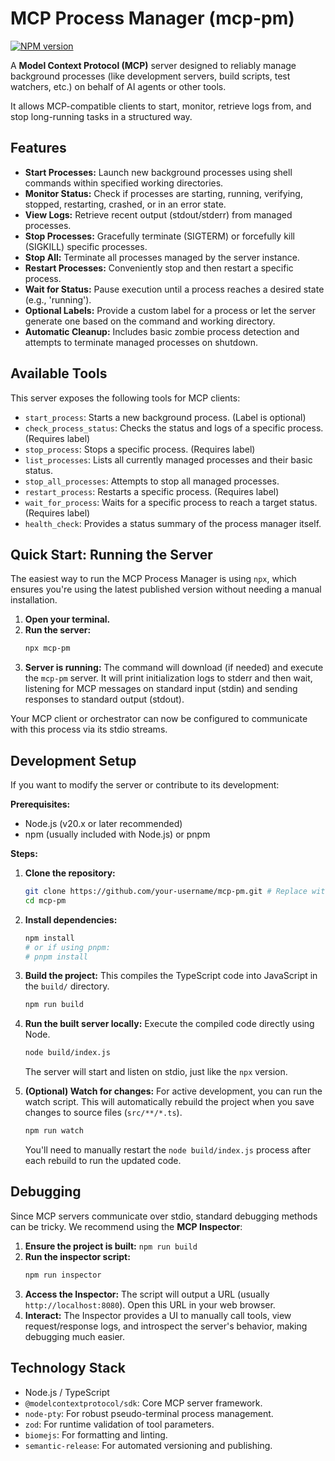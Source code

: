 # MCP Process Manager (mcp-pm)

[![NPM version](https://img.shields.io/npm/v/mcp-pm.svg)](https://www.npmjs.com/package/mcp-pm)

A **Model Context Protocol (MCP)** server designed to reliably manage background processes (like development servers, build scripts, test watchers, etc.) on behalf of AI agents or other tools.

It allows MCP-compatible clients to start, monitor, retrieve logs from, and stop long-running tasks in a structured way.

## Features

*   **Start Processes:** Launch new background processes using shell commands within specified working directories.
*   **Monitor Status:** Check if processes are starting, running, verifying, stopped, restarting, crashed, or in an error state.
*   **View Logs:** Retrieve recent output (stdout/stderr) from managed processes.
*   **Stop Processes:** Gracefully terminate (SIGTERM) or forcefully kill (SIGKILL) specific processes.
*   **Stop All:** Terminate all processes managed by the server instance.
*   **Restart Processes:** Conveniently stop and then restart a specific process.
*   **Wait for Status:** Pause execution until a process reaches a desired state (e.g., 'running').
*   **Optional Labels:** Provide a custom label for a process or let the server generate one based on the command and working directory.
*   **Automatic Cleanup:** Includes basic zombie process detection and attempts to terminate managed processes on shutdown.

## Available Tools

This server exposes the following tools for MCP clients:

*   `start_process`: Starts a new background process. (Label is optional)
*   `check_process_status`: Checks the status and logs of a specific process. (Requires label)
*   `stop_process`: Stops a specific process. (Requires label)
*   `list_processes`: Lists all currently managed processes and their basic status.
*   `stop_all_processes`: Attempts to stop all managed processes.
*   `restart_process`: Restarts a specific process. (Requires label)
*   `wait_for_process`: Waits for a specific process to reach a target status. (Requires label)
*   `health_check`: Provides a status summary of the process manager itself.

## Quick Start: Running the Server

The easiest way to run the MCP Process Manager is using `npx`, which ensures you're using the latest published version without needing a manual installation.

1.  **Open your terminal.**
2.  **Run the server:**
    ```bash
    npx mcp-pm
    ```
3.  **Server is running:** The command will download (if needed) and execute the `mcp-pm` server. It will print initialization logs to stderr and then wait, listening for MCP messages on standard input (stdin) and sending responses to standard output (stdout).

Your MCP client or orchestrator can now be configured to communicate with this process via its stdio streams.

## Development Setup

If you want to modify the server or contribute to its development:

**Prerequisites:**

*   Node.js (v20.x or later recommended)
*   npm (usually included with Node.js) or pnpm

**Steps:**

1.  **Clone the repository:**
    ```bash
    git clone https://github.com/your-username/mcp-pm.git # Replace with actual repo URL
    cd mcp-pm
    ```

2.  **Install dependencies:**
    ```bash
    npm install
    # or if using pnpm:
    # pnpm install
    ```

3.  **Build the project:**
    This compiles the TypeScript code into JavaScript in the `build/` directory.
    ```bash
    npm run build
    ```

4.  **Run the built server locally:**
    Execute the compiled code directly using Node.
    ```bash
    node build/index.js
    ```
    The server will start and listen on stdio, just like the `npx` version.

5.  **(Optional) Watch for changes:**
    For active development, you can run the watch script. This will automatically rebuild the project when you save changes to source files (`src/**/*.ts`).
    ```bash
    npm run watch
    ```
    You'll need to manually restart the `node build/index.js` process after each rebuild to run the updated code.

## Debugging

Since MCP servers communicate over stdio, standard debugging methods can be tricky. We recommend using the **MCP Inspector**:

1.  **Ensure the project is built:** `npm run build`
2.  **Run the inspector script:**
    ```bash
    npm run inspector
    ```
3.  **Access the Inspector:** The script will output a URL (usually `http://localhost:8080`). Open this URL in your web browser.
4.  **Interact:** The Inspector provides a UI to manually call tools, view request/response logs, and introspect the server's behavior, making debugging much easier.

## Technology Stack

*   Node.js / TypeScript
*   `@modelcontextprotocol/sdk`: Core MCP server framework.
*   `node-pty`: For robust pseudo-terminal process management.
*   `zod`: For runtime validation of tool parameters.
*   `biomejs`: For formatting and linting.
*   `semantic-release`: For automated versioning and publishing.